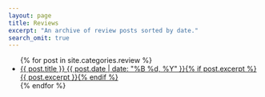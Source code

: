 ```yaml
---
layout: page
title: Reviews
excerpt: "An archive of review posts sorted by date."
search_omit: true
---
```


<ul class="post-list">
{% for post in site.categories.review %}
  <li><article><a href="{{ site.url }}{{ post.url }}">{{ post.title }} <span class="entry-date"><time datetime="{{ post.date | date_to_xmlschema }}">{{ post.date | date: "%B %d, %Y" }}</time></span>{% if post.excerpt %} <span class="excerpt">{{ post.excerpt }}</span>{% endif %}</a></article></li>
{% endfor %}
</ul>
